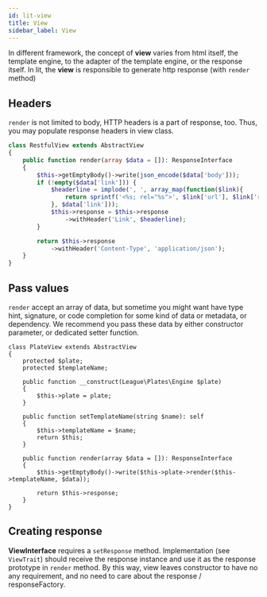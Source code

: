 ```yaml
---
id: lit-view
title: View
sidebar_label: View
---
```


In different framework, the concept of **view** varies from html itself, the template engine, to the adapter of the template engine, or the response itself. In lit, the **view** is responsible to generate http response (with `render` method) 

## Headers

`render` is not limited to body, HTTP headers is a part of response, too. Thus, you may populate response headers in view class.

```php
class RestfulView extends AbstractView
{
    public function render(array $data = []): ResponseInterface
    {
        $this->getEmptyBody()->write(json_encode($data['body']));
        if (!empty($data['link'])) {
            $headerline = implode(', ', array_map(function($link){
                return sprintf('<%s; rel="%s">', $link['url'], $link['rel'])
            }, $data['link']));
            $this->response = $this->response
                ->withHeader('Link', $headerline);
        }

        return $this->response
            ->withHeader('Content-Type', 'application/json');
    }
}

```

## Pass values

`render` accept an array of data, but sometime you might want have type hint, signature, or code completion for some kind of data or metadata, or dependency. We recommend you pass these data by either constructor parameter, or dedicated setter function.

```
class PlateView extends AbstractView
{
	protected $plate;
    protected $templateName;

	public function __construct(League\Plates\Engine $plate)
	{
        $this->plate = plate;
    }
    
    public function setTemplateName(string $name): self
    {
        $this->templateName = $name;
        return $this;
    }
    
    public function render(array $data = []): ResponseInterface
    {
        $this->getEmptyBody()->write($this->plate->render($this->templateName, $data));
        
        return $this->response;
    }
}
```

## Creating response

**ViewInterface** requires a `setResponse` method. Implementation (see `ViewTrait`) should receive the response instance and use it as the response prototype in `render` method. By this way, view leaves constructor to have no any requirement, and no need to care about the response / responseFactory.
